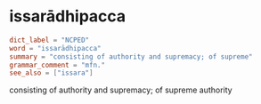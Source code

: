 # issarādhipacca

``` toml
dict_label = "NCPED"
word = "issarādhipacca"
summary = "consisting of authority and supremacy; of supreme"
grammar_comment = "mfn."
see_also = ["issara"]
```

consisting of authority and supremacy; of supreme authority

